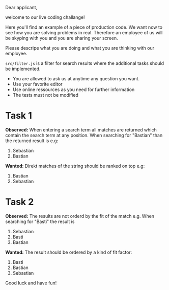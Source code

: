 Dear applicant,

welcome to our live coding challange!

Here you'll find an example of a piece of production code.
We want now to see how you are solving problems in real. Therefore an employee of us will be skyping with you and you are sharing your screen.

Please descripe what you are doing and what you are thinking with our employee.

```src/filter.js``` is a filter for search results where the additional tasks should be implemented.

- You are allowed to ask us at anytime any question you want.
- Use your favorite editor
- Use online ressources as you need for further information
- The tests must not be modified


# Task 1

**Observed:**
When entering a search term all matches are returned which contain the search term at any position.
When searching for "Bastian" than the returned result is e.g:
1.  Sebastian
2.  Bastian

**Wanted:**
Direkt matches of the string should be ranked on top e.g:
1.  Bastian
2.  Sebastian

# Task 2
**Observed:**
The results are not orderd by the fit of the match e.g.
When searching for "Basti" the result is
1. Sebastian
2. Basti
3. Bastian

**Wanted:**
The result should be ordered by a kind of fit factor:
1. Basti
2. Bastian
3. Sebastian

Good luck and have fun!
